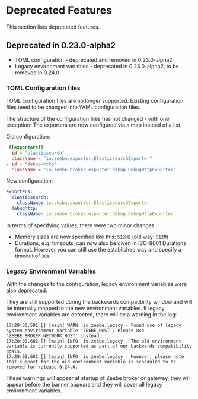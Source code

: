 # Deprecated Features

This section lists deprecated features.

## Deprecated in 0.23.0-alpha2
- TOML configuration - deprecated and removed in 0.23.0-alpha2
- Legacy environment variables - deprecated in 0.23.0-alpha2, to be removed in 0.24.0

### TOML Configuration files
TOML configuration files are no longer supported. Existing configuration files need to be changed into YAML configuration files.

The structure of the configuration files has not changed - with one exception: The exporters are now configured via a map instead of a list.

Old configuration:
```toml
 [[exporters]]
- id = "elasticsearch"
  className = "io.zeebe.exporter.ElasticsearchExporter"
- id = "debug-http"
  className = "io.zeebe.broker.exporter.debug.DebugHttpExporter"
```

New configuration:
```yaml
exporters:
  elasticsearch:
    className: io.zeebe.exporter.ElasticsearchExporter
  debughttp:
    className: io.zeebe.broker.exporter.debug.DebugHttpExporter
```

In terms of specifying values, there were two minor changes:
- Memory sizes are now specified like this: `512MB` (old way: `512M`)
- Durations, e.g. timeouts, can now also be given in ISO-8601 Durations format. However you can still use the established way and specify a timeout of `30s`  

### Legacy Environment Variables
With the changes to the configuration, legacy environment variables were also deprecated.

They are still supported during the backwards compatibility window and will be internally mapped to the new environment variables. If legacy environment variables are detected, there will be a warning in the log:

```
17:20:00.591 [] [main] WARN  io.zeebe.legacy - Found use of legacy system environment variable 'ZEEBE_HOST'. Please use 'ZEEBE_BROKER_NETWORK_HOST' instead.
17:20:00.602 [] [main] INFO  io.zeebe.legacy - The old environment variable is currently supported as part of our backwards compatibility goals.
17:20:00.602 [] [main] INFO  io.zeebe.legacy - However, please note that support for the old environment variable is scheduled to be removed for release 0.24.0.
```

These warnings will appear at startup of Zeebe broker or gateway, they will appear before the banner appears and they will cover all legacy environment variables. 

 